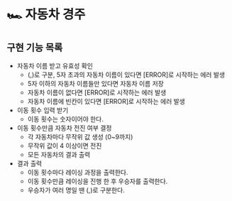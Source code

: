 # 🏎️ 자동차 경주

## 구현 기능 목록

- 자동차 이름 받고 유효성 확인
  - (,)로 구분, 5자 초과의 자동차 이름이 있다면 [ERROR]로 시작하는 에러 발생
  - 5자 이하의 자동차 이름들만 있다면 자동차 이름 저장
  - 자동차 이름이 없다면 [ERROR]로 시작하는 에러 발생
  - 자동차 이름에 빈칸이 있다면 [ERROR]로 시작하는 에러 발생
- 이동 횟수 입력 받기
  - 이동 횟수는 숫자이어야 한다.
- 이동 횟수만큼 자동차 전진 여부 결정
  - 각 자동차마다 무작위 값 생성 (0~9까지)
  - 무작위 값이 4 이상이면 전진
  - 모든 자동차의 결과 출력
- 결과 출력
  - 이동 횟수마다 레이싱 과정을 출력한다.
  - 이동 횟수만큼 레이싱을 진행 한 후 우승자를 출력한다.
  - 우승자가 여러 명일 땐 (,)로 구분한다.
